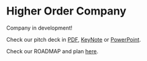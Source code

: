 Higher Order Company
====================

Company in development!

Check our pitch deck in [PDF](https://github.com/VictorTaelin/HOC/raw/master/pitch/higher_order_company.pdf), [KeyNote](https://github.com/VictorTaelin/HOC/raw/master/pitch/higher_order_company.key) or [PowerPoint](https://github.com/VictorTaelin/HOC/raw/master/pitch/higher_order_company.pptx).

Check our ROADMAP and plan [here](plan.md).

